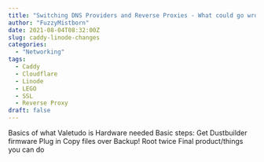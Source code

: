 ```yaml
---
title: "Switching DNS Providers and Reverse Proxies - What could go wrong?"
author: "FuzzyMistborn"
date: 2021-08-04T08:32:00Z
slug: caddy-linode-changes
categories:
  - "Networking"
tags:
  - Caddy
  - Cloudflare
  - Linode
  - LEGO
  - SSL
  - Reverse Proxy
draft: false
---
```


Basics of what Valetudo is
Hardware needed
Basic steps:
	Get Dustbuilder firmware
	Plug in
	Copy files over
	Backup!
	Root twice
Final product/things you can do